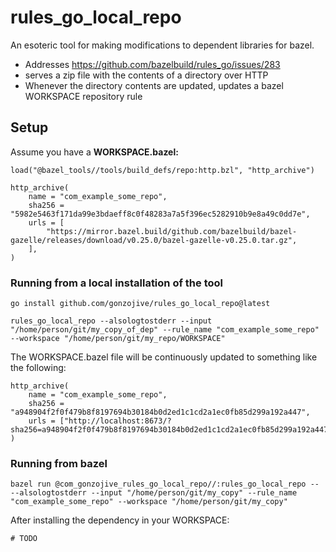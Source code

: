# rules_go_local_repo

An esoteric tool for making modifications to dependent libraries for bazel.

* Addresses https://github.com/bazelbuild/rules_go/issues/283
* serves a zip file with the contents of a directory over HTTP
* Whenever the directory contents are updated, updates a bazel WORKSPACE
  repository rule



## Setup

Assume you have a **WORKSPACE.bazel:**

```starlark
load("@bazel_tools//tools/build_defs/repo:http.bzl", "http_archive")

http_archive(
    name = "com_example_some_repo",
    sha256 = "5982e5463f171da99e3bdaeff8c0f48283a7a5f396ec5282910b9e8a49c0dd7e",
    urls = [
        "https://mirror.bazel.build/github.com/bazelbuild/bazel-gazelle/releases/download/v0.25.0/bazel-gazelle-v0.25.0.tar.gz",
    ],
)
```

### Running from a local installation of the tool

```shell
go install github.com/gonzojive/rules_go_local_repo@latest
```

```shell
rules_go_local_repo --alsologtostderr --input "/home/person/git/my_copy_of_dep" --rule_name "com_example_some_repo" --workspace "/home/person/git/my_repo/WORKSPACE"
```

The WORKSPACE.bazel file will be continuously updated to something like the
following:

```
http_archive(
    name = "com_example_some_repo",
    sha256 = "a948904f2f0f479b8f8197694b30184b0d2ed1c1cd2a1ec0fb85d299a192a447",
    urls = ["http://localhost:8673/?sha256=a948904f2f0f479b8f8197694b30184b0d2ed1c1cd2a1ec0fb85d299a192a447"],
)
```


### Running from bazel

```shell
bazel run @com_gonzojive_rules_go_local_repo//:rules_go_local_repo -- --alsologtostderr --input "/home/person/git/my_copy" --rule_name "com_example_some_repo" --workspace "/home/person/git/my_copy"
```

After installing the dependency in your WORKSPACE:

```starlark
# TODO
```